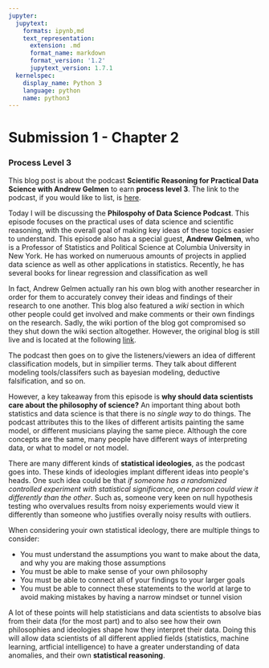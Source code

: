 ```yaml
---
jupyter:
  jupytext:
    formats: ipynb,md
    text_representation:
      extension: .md
      format_name: markdown
      format_version: '1.2'
      jupytext_version: 1.7.1
  kernelspec:
    display_name: Python 3
    language: python
    name: python3
---
```


# Submission 1 - Chapter 2


### Process Level 3
This blog post is about the podcast **Scientific Reasoning for Practical Data Science with Andrew Gelmen** to earn **process level 3**. The link to the podcast, if you would like to list, is [here](https://www.youtube.com/watch?v=R6mq5Esjzfw).


Today I will be discussing the **Philospohy of Data Science Podcast**. This episode focuses on the practical uses of data science and scientific reasoning, with the overall goal of making key ideas of these topics easier to understand. This episode also has a special guest, **Andrew Gelmen**, who is a Professor of Statistics and Political Science at Columbia University in New York. He has worked on numeruous amounts of projects in applied data science as well as other applications in statistics. Recently, he has several books for linear regression and classification as well


In fact, Andrew Gelmen actually ran his own blog with another researcher in order for them to accurately convey their ideas and findings of their research to one another. This blog also featured a *wiki* section in which other people could get involved and make comments or their own findings on the research. Sadly, the wiki portion of the blog got compromised so they shut down the wiki section altogether. However, the original blog is still live and is located at the following [link](https://statmodeling.stat.columbia.edu/).


The podcast then goes on to give the listeners/viewers an idea of different classification models, but in simpilier terms. They talk about different modeling tools/classifers such as bayesian modeling, deductive falsification, and so on.


However, a key takeaway from this episode is **why should data scientists care about the philosophy of science?** An important thing about both statistics and data science is that there is no *single way* to do things. The podcast attributes this to the likes of different artisits painting the same model, or different musicians playing the same piece. Although the core concepts are the same, many people have different ways of interpreting data, or what to model or not model.


There are many different kinds of **statistical ideologies**, as the podcast goes into. These kinds of ideologies implant different ideas into people's heads. One such idea could be that *if someone has a randomized controlled experiment with statistical significance, one person could view it differently than the other*. Such as, someone very keen on null hypothesis testing who overvalues results from noisy experiements would view it differently than someone who justifies overally noisy results with outliers.


When considering youir own statistical ideology, there are multiple things to consider:
* You must understand the assumptions you want to make about the data, and why you are making those assumptions
* You must be able to make sense of your own philosophy
* You must be able to connect all of your findings to your larger goals
* You must be able to connect these statements to the world at large to avoid making mistakes by having a narrow mindset or tunnel vision


A lot of these points will help statisticians and data scientists to absolve bias from their data (for the most part) and to also see how their own philosophies and ideologies shape how they interpret their data. Doing this will allow data scientists of all different applied fields (statistics, machine learning, artficial intelligence) to have a greater understanding of data anomalies, and their own **statistical reasoning**.
